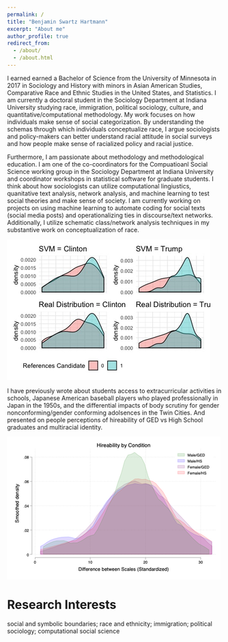 ```yaml
---
permalink: /
title: "Benjamin Swartz Hartmann"
excerpt: "About me"
author_profile: true
redirect_from: 
  - /about/
  - /about.html
---
```


I earned earned a Bachelor of Science from the University of Minnesota in 2017 in Sociology and History with minors in Asian American Studies, Comparative Race and Ethnic Studies in the United States, and Statistics. I am currently a doctoral student in the Sociology Department at Indiana University studying race, immigration, political sociology, culture, and quantitative/computational methodology. My work focuses on how individuals make sense of social categorization. By understanding the  schemas through which individuals conceptualize race, I argue sociologists and policy-makers can better understand racial attitude in social surveys and how people make sense of racialized policy and racial justice.   

Furthermore, I am passionate about methodology and methodological education. I am one of the co-coordinators for the Compuatioanl Social Science working group in the Sociology Department at Indiana University and coordinator workshops in statistical software for graduate students. I think about how sociologists can utilize computational lingiustics, quanitative text analysis, network analysis, and machine learning to test social theories and make sense of society. I am currently working on projects on using machine learning to automate coding for social texts (social media posts) and operationalizing ties in discourse/text networks. Additionally, I utilize schematic class/network analysis techniques in my substantive work on conceptualization of race. 

![SVM result](/images/cand_real.jpeg)

I have previously wrote about students access to extracurricular activities in schools, Japanese American baseball players who played professionally in Japan in the 1950s, and the differential impacts of body scrutiny for gender nonconforming/gender conforming adolsences in the Twin Cities. And presented on people perceptions of hireability of GED vs High School graduates and multiracial identity.

![GED_HS](/images/kernel_diff.png)

Research Interests
======
social and symbolic boundaries; race and ethnicity; immigration; political sociology; computational social science

